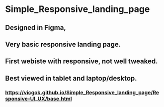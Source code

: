 ﻿# Simple_Responsive_landing_page
## Designed in Figma,
## Very basic responsive landing page.
## First webiste with responsive, not well tweaked.
## Best viewed in tablet and laptop/desktop.
### https://vicgok.github.io/Simple_Responsive_landing_page/Responsive-UI_UX/base.html

